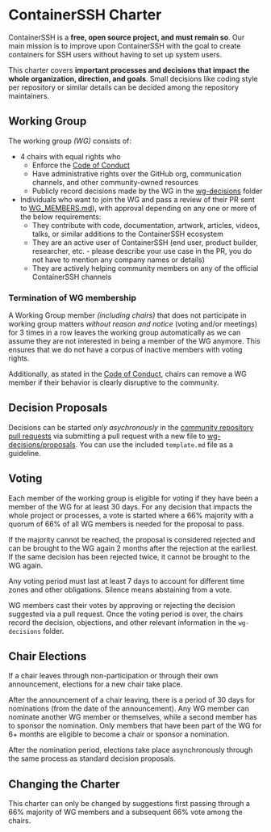# ContainerSSH Charter

ContainerSSH is a **free, open source project, and must remain so**. Our main mission is to improve upon ContainerSSH with the goal to create containers for SSH users without having to set up system users.

This charter covers **important processes and decisions that impact the whole organization, direction, and goals**. Small decisions like coding style per repository or similar details can be decided among the repository maintainers.

## Working Group

The working group *(WG)* consists of:
* 4 chairs with equal rights who
  - Enforce the [Code of Conduct](CODE_OF_CONDUCT.md)
  - Have administrative rights over the GitHub org, communication channels, and other community-owned resources
  - Publicly record decisions made by the WG in the [wg-decisions](wg-decisions) folder
* Individuals who want to join the WG and pass a review of their PR sent to [WG_MEMBERS.md](WG_MEMBERS.md)), with approval depending on any one or more of the below requirements:
  - They contribute with code, documentation, artwork, articles, videos, talks, or similar additions to the ContainerSSH ecosystem
  - They are an active user of ContainerSSH (end user, product builder, researcher, etc. - please describe your use case in the PR, you do not have to mention any company names or details)
  - They are actively helping community members on any of the official ContainerSSH channels

### Termination of WG membership

A Working Group member *(including chairs)* that does not participate in working group matters *without reason and notice* (voting and/or meetings) for 3 times in a row leaves the working group automatically as we can assume they are not interested in being a member of the WG anymore. This ensures that we do not have a corpus of inactive members with voting rights.

Additionally, as stated in the [Code of Conduct](CODE_OF_CONDUCT.md), chairs can remove a WG member if their behavior is clearly disruptive to the community.

## Decision Proposals

Decisions can be started *only asychronously* in the [community repository pull requests](https://github.com/ContainerSSH/community/pulls) via submitting a pull request with a new file to [wg-decisions/proposals](wg-decisions/proposals). You can use the included `template.md` file as a guideline.

## Voting

Each member of the working group is eligible for voting if they have been a member of the WG for at least 30 days. For any decision that impacts the whole project or processes, a vote is started where a 66% majority with a quorum of 66% of all WG members is needed for the proposal to pass.

If the majority cannot be reached, the proposal is considered rejected and can be brought to the WG again 2 months after the rejection at the earliest. If the same decision has been rejected twice, it cannot be brought to the WG again.

Any voting period must last at least 7 days to account for different time zones and other obligations. Silence means abstaining from a vote.

WG members cast their votes by approving or rejecting the decision suggested via a pull request. Once the voting period is over, the chairs record the decision, objections, and other relevant information in the `wg-decisions` folder.

## Chair Elections

If a chair leaves through non-participation or through their own announcement, elections for a new chair take place.

After the announcement of a chair leaving, there is a period of 30 days for nominations (from the date of the announcement). Any WG member can nominate another WG member or themselves, while a second member has to sponsor the nomination. Only members that have been part of the WG for 6+ months are eligible to become a chair or sponsor a nomination.

After the nomination period, elections take place asynchronously through the same process as standard decision proposals.

## Changing the Charter

This charter can only be changed by suggestions first passing through a 66% majority of WG members and a subsequent 66% vote among the chairs.